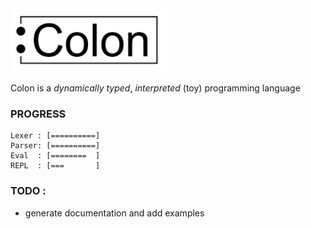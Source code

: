 <img src="misc/colon_logo.svg" alt="drawing" width="250"/>

Colon is a _dynamically typed_, _interpreted_ (toy) programming language

### PROGRESS

```
Lexer : [==========]
Parser: [==========]
Eval  : [========  ]
REPL  : [===       ]
```

### TODO :

- generate documentation and add examples
